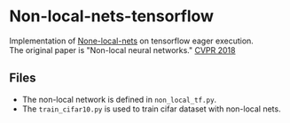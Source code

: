 # Non-local-nets-tensorflow

Implementation of [None-local-nets][1] on tensorflow eager execution.    
The original paper is "Non-local neural networks." [CVPR 2018][2]

## Files
- The non-local network is defined in `non_local_tf.py`.
- The `train_cifar10.py` is used to train cifar dataset with non-local nets.

[1]: https://github.com/titu1994/keras-non-local-nets
[2]: http://openaccess.thecvf.com/content_cvpr_2018/html/Wang_Non-Local_Neural_Networks_CVPR_2018_paper.html
